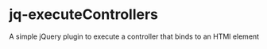 # jq-executeControllers
A simple jQuery plugin to execute a controller that binds to an HTMl element

